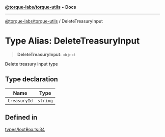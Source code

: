 [**@torque-labs/torque-utils**](../README.md) • **Docs**

***

[@torque-labs/torque-utils](../README.md) / DeleteTreasuryInput

# Type Alias: DeleteTreasuryInput

> **DeleteTreasuryInput**: `object`

Delete treasury input type

## Type declaration

| Name | Type |
| ------ | ------ |
| `treasuryId` | `string` |

## Defined in

[types/lootBox.ts:34](https://github.com/torque-labs/torque-utils/blob/a612e615fa21888d00ebb7bf70f9910fab4be80a/types/lootBox.ts#L34)

